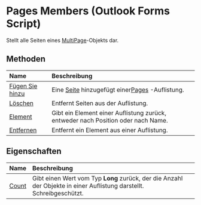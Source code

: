 
# Pages Members (Outlook Forms Script)

Stellt alle Seiten eines [MultiPage](ac0fa233-81fe-8a34-4113-6907c6d8f7e2.md)-Objekts dar.


## Methoden



|**Name**|**Beschreibung**|
|:-----|:-----|
|[Fügen Sie hinzu](be7bc499-8e25-440c-0ad9-2a6416ad8cea.md)|Eine [Seite](836941c3-c768-151a-65a5-41c71493033a.md) hinzugefügt einer[Pages](20a5339d-1dc7-9b61-d725-d13db72c5f65.md) -Auflistung.|
|[Löschen](48f28487-197a-c938-7051-b21f1ca17a72.md)|Entfernt Seiten aus der Auflistung.|
|[Element](c2d80659-9741-115b-a78e-553e2b42f8d2.md)|Gibt ein Element einer Auflistung zurück, entweder nach Position oder nach Name.|
|[Entfernen](1b95644f-005f-e0b3-8f1e-4f125d22cad9.md)|Entfernt ein Element aus einer Auflistung.|



## Eigenschaften



|**Name**|**Beschreibung**|
|:-----|:-----|
|[Count](67070350-7267-979c-8205-c64bc3e147b4.md)|Gibt einen Wert vom Typ  **Long** zurück, der die Anzahl der Objekte in einer Auflistung darstellt. Schreibgeschützt.|


